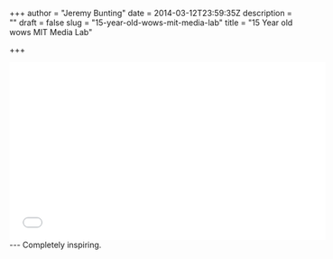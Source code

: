 +++
author = "Jeremy Bunting"
date = 2014-03-12T23:59:35Z
description = ""
draft = false
slug = "15-year-old-wows-mit-media-lab"
title = "15 Year old wows MIT Media Lab"

+++

<iframe width="560" height="315" src="//www.youtube.com/embed/XOLOLrUBRBY" frameborder="0" allowfullscreen></iframe>
---
Completely inspiring.

